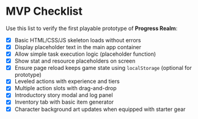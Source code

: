 # MVP Checklist

Use this list to verify the first playable prototype of **Progress Realm**:

- [x] Basic HTML/CSS/JS skeleton loads without errors
- [x] Display placeholder text in the main app container
- [x] Allow simple task execution logic (placeholder function)
- [x] Show stat and resource placeholders on screen
- [x] Ensure page reload keeps game state using `localStorage` (optional for prototype)
- [x] Leveled actions with experience and tiers
- [x] Multiple action slots with drag-and-drop
- [x] Introductory story modal and log panel
- [x] Inventory tab with basic item generator
- [x] Character background art updates when equipped with starter gear
